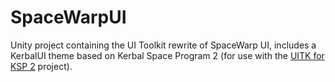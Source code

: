 # SpaceWarpUI
Unity project containing the UI Toolkit rewrite of SpaceWarp UI, includes a KerbalUI theme based on Kerbal Space Program 2 (for use with the [UITK for KSP 2](https://github.com/jan-bures/Ksp2Uitk) project).
